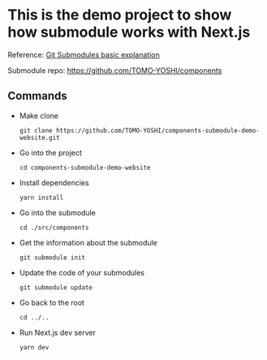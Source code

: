# This is the demo project to show how submodule works with Next.js

Reference: [Git Submodules basic explanation](https://gist.github.com/gitaarik/8735255)

Submodule repo: https://github.com/TOMO-YOSHI/components


## Commands
- Make clone

  `git clone https://github.com/TOMO-YOSHI/components-submodule-demo-website.git`

- Go into the project

  `cd components-submodule-demo-website`

- Install dependencies

  `yarn install`

- Go into the submodule

  `cd ./src/components`

- Get the information about the submodule

  `git submodule init`

- Update the code of your submodules

  `git submodule update`

- Go back to the root

  `cd ../..`

- Run Next.js dev server

  `yarn dev`
